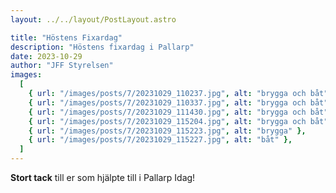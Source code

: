 ```yaml
---
layout: ../../layout/PostLayout.astro

title: "Höstens Fixardag"
description: "Höstens fixardag i Pallarp"
date: 2023-10-29
author: "JFF Styrelsen"
images:
  [
    { url: "/images/posts/7/20231029_110237.jpg", alt: "brygga och båt" },
    { url: "/images/posts/7/20231029_110337.jpg", alt: "brygga och båt" },
    { url: "/images/posts/7/20231029_111430.jpg", alt: "brygga och båt" },
    { url: "/images/posts/7/20231029_115204.jpg", alt: "brygga och båt" },
    { url: "/images/posts/7/20231029_115223.jpg", alt: "brygga" },
    { url: "/images/posts/7/20231029_115227.jpg", alt: "båt" },
  ]
---
```


**Stort tack** till er som hjälpte till i Pallarp Idag!
